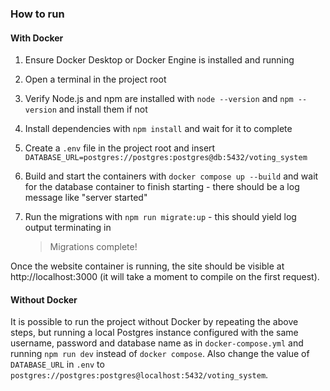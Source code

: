 ### How to run

#### With Docker

1. Ensure Docker Desktop or Docker Engine is installed and running

2. Open a terminal in the project root

3. Verify Node.js and npm are installed with `node --version` and `npm --version` and install them if not

4. Install dependencies with `npm install` and wait for it to complete

5. Create a `.env` file in the project root and insert `DATABASE_URL=postgres://postgres:postgres@db:5432/voting_system`

6. Build and start the containers with `docker compose up --build` and wait for the database container to finish starting - there should be a log message like "server started"

7. Run the migrations with `npm run migrate:up` - this should yield log output terminating in

    > Migrations complete!

Once the website container is running, the site should be visible at http://localhost:3000 (it will take a moment to compile on the first request).

#### Without Docker

It is possible to run the project without Docker by repeating the above steps, but running a local Postgres instance configured with the same username, password and database name as in `docker-compose.yml` and running `npm run dev` instead of `docker compose`. Also change the value of `DATABASE_URL` in `.env` to `postgres://postgres:postgres@localhost:5432/voting_system`.
